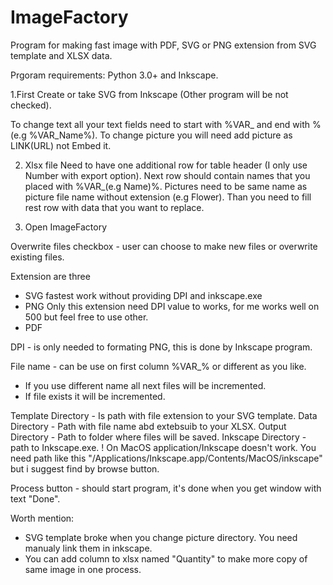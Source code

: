 # ImageFactory
Program for making fast image with PDF, SVG or PNG extension from SVG template and XLSX data.

Prgoram requirements: Python 3.0+ and Inkscape.

1.First Create or take SVG from Inkscape (Other program will be not checked).

To change text all your text fields need to start with %VAR_ and end with % (e.g %VAR_Name%).
To change picture you will need add picture as LINK(URL) not Embed it.

2. Xlsx file
Need to have one additional row for table header (I only use Number with export option).
Next row should contain names that you placed with %VAR_(e.g Name)%.
Pictures need to be same name as picture file name without extension (e.g Flower).
Than you need to fill rest row with data that you want to replace.

3. Open ImageFactory

Overwrite files checkbox - user can choose to make new files or overwrite existing files.

Extension are three
- SVG
   fastest work without providing DPI and inkscape.exe
- PNG
  Only this extension need DPI value to works, for me works well on 500 but feel free to use other.
- PDF

DPI - is only needed to formating PNG, this is done by Inkscape program.

File name - can be use on first column %VAR_<something>% or different as you like.
- If you use different name all next files will be incremented.
- If file exists it will be incremented.

Template Directory - Is path with file extension to your SVG template.
Data Directory - Path with file name abd extebsuib to your XLSX.
Output Directory - Path to folder where files will be saved.
Inkscape Directory - path to Inkscape.exe.
! On MacOS application/Inkscape doesn't work. You need path like this "/Applications/Inkscape.app/Contents/MacOS/inkscape" but i suggest find by browse button.

Process button - should start program, it's done when you get window with text "Done".

Worth mention:
- SVG template broke when you change picture directory. You need manualy link them in inkscape.
- You can add column to xlsx named "Quantity" to make more copy of same image in one process.
 
